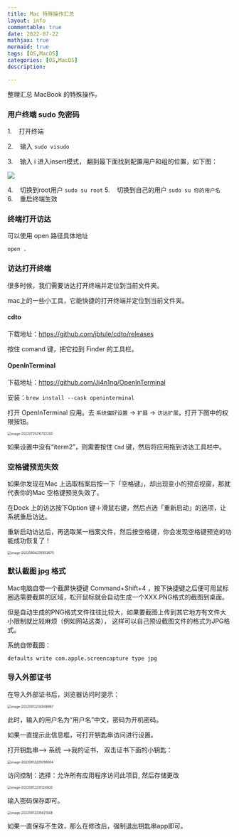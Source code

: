```yaml
---
title: Mac 特殊操作汇总
layout: info
commentable: true
date: 2022-07-22
mathjax: true
mermaid: true
tags: [OS,MacOS]
categories: [OS,MacOS]
description:

---
```


整理汇总 MacBook 的特殊操作。

<!--more-->

### 用户终端 sudo 免密码

1.    打开终端

2.    输入 `sudo visudo`

3.    输入 i 进入insert模式， 翻到最下面找到配置用户和组的位置，如下图：

![](/images/2022/07/2022-07-23-18-25-37-image.png)

4.    切换到root用户 `sudo su root`
5.    切换到自己的用户 `sudo su 你的用户名`
6.    重启终端生效

### 终端打开访达

可以使用 open 路径具体地址

```
open .
```

### 访达打开终端

很多时候，我们需要访达打开终端并定位到当前文件夹。

mac上的一些小工具，它能快捷的打开终端并定位到当前文件夹。

#### cdto 

下载地址：https://github.com/jbtule/cdto/releases

按住 comand 键，把它拉到 Finder 的工具栏。 

#### OpenInTerminal

下载地址：https://github.com/Ji4n1ng/OpenInTerminal

安装：`brew install --cask openinterminal`

打开 OpenInTerminal 应用。去 `系统偏好设置` -> `扩展` -> `访达扩展`，打开下图中的权限按钮。

<img src="/images/2022/07/image-20220725210702200.png" alt="image-20220725210702200" style="zoom:50%;" />

如果设置中没有“iterm2”，则需要按住 `Cmd` 键，然后将应用拖到访达工具栏中。

### 空格键预览失效

如果你发现在Mac 上选取档案后按一下「空格键」，却出现变小的预览视窗，那就代表你的Mac 空格键预览失效了。

在Dock 上的访达按下Option 键＋滑鼠右键，然后点选「重新启动」的选项，让系统重启访达。

重新启动访达后，再选取某一档案文件，然后按空格键，你会发现空格键预览的功能成功恢复了！

<img src="/images/2022/07/image-20220804235932670.png" alt="image-20220804235932670" style="zoom:50%;" />

### 默认截图 jpg 格式

Mac电脑自带一个截屏快捷键 Command+Shift+4 ，按下快捷键之后便可用鼠标圈选需要截屏的区域，松开鼠标就会自动生成一个XXX.PNG格式的截图到桌面。

但是自动生成的PNG格式文件往往比较大，如果要截图上传到其它地方有文件大小限制就比较麻烦（例如网站这类）， 这样可以自己预设截图文件的格式为JPG格式。

系统自带截图：

```
defaults write com.apple.screencapture type jpg
```

### 导入外部证书

在导入外部证书后，浏览器访问时提示：

<img src="/images/2022/07/image-20220812234948987.png" alt="image-20220812234948987" style="zoom:50%;" />

此时，输入的用户名为“用户名”中文，密码为开机密码。

如果一直提示此信息框，可打开钥匙串访问进行设置。

打开钥匙串–> 系统 -->我的证书， 双击证书下面的小钥匙：

<img src="/images/2022/07/image-20220812235056004.png" alt="image-20220812235056004" style="zoom:50%;" />

访问控制：选择：允许所有应用程序访问此项目, 然后存储更改

<img src="/images/2022/07/image-20220812235124800.png" alt="image-20220812235124800" style="zoom:50%;" />

输入密码保存即可。

<img src="/images/2022/07/image-20220812235621948.png" alt="image-20220812235621948" style="zoom:50%;" />

如果一直保存不生效，那么在修改后，强制退出钥匙串app即可。

